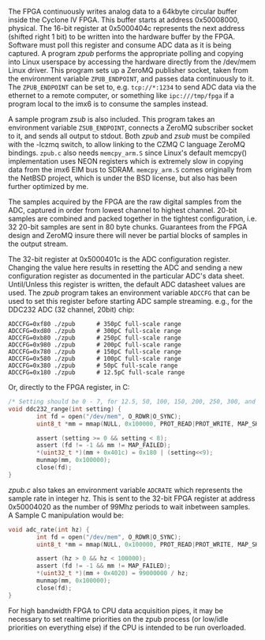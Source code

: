 The FPGA continuously writes analog data to a 64kbyte circular buffer inside the
Cyclone IV FPGA. This buffer starts at address 0x50008000, physical. The 16-bit
register at 0x5000404c represents the next address (shifted right 1 bit) to be
written into the hardware buffer by the FPGA. Software must poll this register
and consume ADC data as it is being captured. A program *zpub* performs the
appropriate polling and copying into Linux userspace by accessing the hardware
directly from the /dev/mem Linux driver. This program sets up a ZeroMQ publisher
socket, taken from the environment variable `ZPUB_ENDPOINT`, and passes data
continuously to it. The `ZPUB_ENDPOINT` can be set to, e.g. `tcp://*:1234` to
send ADC data via the ethernet to a remote computer, or something like
`ipc:///tmp/fpga` if a program local to the imx6 is to consume the samples
instead.

A sample program *zsub* is also included. This program takes an environment
variable `ZSUB_ENDPOINT`, connects a ZeroMQ subscriber socket to it, and sends
all output to stdout. Both *zpub* and *zsub* must be compiled with the -lczmq
switch, to allow linking to the CZMQ C language ZeroMQ bindings. `zpub.c` also
needs `memcpy_arm.S` since Linux's default memcpy() implementation uses NEON
registers which is extremely slow in copying data from the imx6 EIM bus to
SDRAM. `memcpy_arm.S` comes originally from the NetBSD project, which is under the BSD
license, but also has been further optimized by me.

The samples acquired by the FPGA are the raw digital samples from the ADC,
captured in order from lowest channel to highest channel. 20-bit samples are
combined and packed together in the tightest configuration, i.e. 32 20-bit
samples are sent in 80 byte chunks. Guarantees from the FPGA design and ZeroMQ
insure there will never be partial blocks of samples in the output stream.

The 32-bit register at 0x5000401c is the ADC configuration register. Changing
the value here results in resetting the ADC and sending a new configuration
register as documented in the particular ADC's data sheet.  Until/Unless this register
is written, the default ADC datasheet values are used. The *zpub* program takes an 
environment variable `ADCCFG` that can be used to set this register before
starting ADC sample streaming.  e.g., for the DDC232 ADC (32 channel, 20bit) chip:

```shell
ADCCFG=0xf80 ./zpub      # 350pC full-scale range
ADCCFG=0xd80 ./zpub      # 300pC full-scale range
ADCCFG=0xb80 ./zpub      # 250pC full-scale range
ADCCFG=0x980 ./zpub      # 200pC full-scale range
ADCCFG=0x780 ./zpub      # 150pC full-scale range
ADCCFG=0x580 ./zpub      # 100pC full-scale range
ADCCFG=0x380 ./zpub      # 50pC full-scale range
ADCCFG=0x180 ./zpub      # 12.5pC full-scale range
```

Or, directly to the FPGA register, in C:

```c
/* Setting should be 0 - 7, for 12.5, 50, 100, 150, 200, 250, 300, and 350pC, respectively */
void ddc232_range(int setting) { 
        int fd = open("/dev/mem", O_RDWR|O_SYNC);
        uint8_t *mm = mmap(NULL, 0x100000, PROT_READ|PROT_WRITE, MAP_SHARED, fd, 0x50000000);

        assert (setting >= 0 && setting < 8);
        assert (fd != -1 && mm != MAP_FAILED);
        *(uint32_t *)(mm + 0x401c) = 0x180 | (setting<<9);
        munmap(mm, 0x100000);
        close(fd);
}
```
*zpub.c* also takes an environment variable `ADCRATE` which represents the sample rate in integer
hz.  This is sent to the 32-bit FPGA register at address 0x50004020 as the number of 99Mhz periods
to wait inbetween samples.  A Sample C manipulation would be:

```c
void adc_rate(int hz) { 
        int fd = open("/dev/mem", O_RDWR|O_SYNC);
        uint8_t *mm = mmap(NULL, 0x100000, PROT_READ|PROT_WRITE, MAP_SHARED, fd, 0x50000000);

        assert (hz > 0 && hz < 100000);
        assert (fd != -1 && mm != MAP_FAILED);
        *(uint32_t *)(mm + 0x4020) = 99000000 / hz;
        munmap(mm, 0x100000);
        close(fd);
}
```

For high bandwidth FPGA to CPU data acquisition pipes, it may be necessary to
set realtime priorities on the zpub process (or low/idle priorities on
everything else) if the CPU is intended to be run overloaded.


